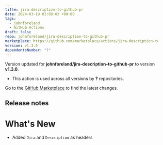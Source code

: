 ```yaml
---
title: jira-description-to-github-pr
date: 2024-03-19 03:08:03 +00:00
tags:
  - johnforeland
  - GitHub Actions
draft: false
repo: johnforeland/jira-description-to-github-pr
marketplace: https://github.com/marketplace/actions/jira-description-to-github-pr
version: v1.3.0
dependentsNumber: "?"
---
```



Version updated for **johnforeland/jira-description-to-github-pr** to version **v1.3.0**.
- This action is used across all versions by **?** repositories.

Go to the [GitHub Marketplace](https://github.com/marketplace/actions/jira-description-to-github-pr) to find the latest changes.

## Release notes

# What's New

- Added `Jira` and `Description` as headers

